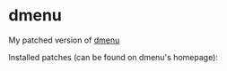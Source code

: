 # dmenu

My patched version of [dmenu](dmenu.suckless.org)

Installed patches (can be found on dmenu's homepage):

